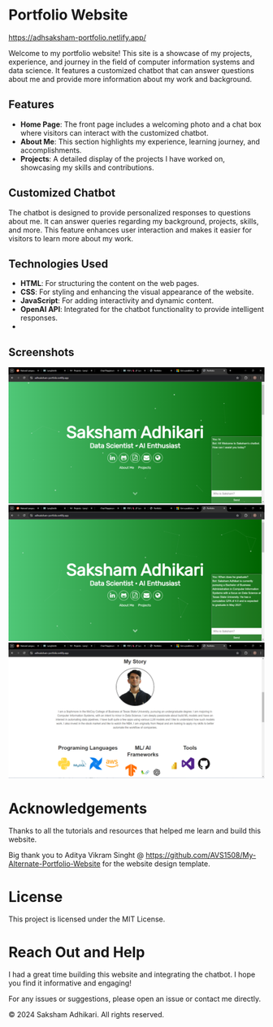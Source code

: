 # Portfolio Website

https://adhsaksham-portfolio.netlify.app/

Welcome to my portfolio website! This site is a showcase of my projects, experience, and journey in the field of computer information systems and data science. It features a customized chatbot that can answer questions about me and provide more information about my work and background.

## Features

- **Home Page**: The front page includes a welcoming photo and a chat box where visitors can interact with the customized chatbot.
- **About Me**: This section highlights my experience, learning journey, and accomplishments.
- **Projects**: A detailed display of the projects I have worked on, showcasing my skills and contributions.

## Customized Chatbot

The chatbot is designed to provide personalized responses to questions about me. It can answer queries regarding my background, projects, skills, and more. This feature enhances user interaction and makes it easier for visitors to learn more about my work.

## Technologies Used

- **HTML**: For structuring the content on the web pages.
- **CSS**: For styling and enhancing the visual appearance of the website.
- **JavaScript**: For adding interactivity and dynamic content.
- **OpenAI API**: Integrated for the chatbot functionality to provide intelligent responses.
- 

## Screenshots

![Home Page](screenshots/3.png)
![About Me Page](screenshots/2.png)
![Chatbot](screenshots/1.png)

# Acknowledgements  
Thanks to all the tutorials and resources that helped me learn and build this website.  

Big thank you to Aditya Vikram Singht @ https://github.com/AVS1508/My-Alternate-Portfolio-Website for the website design template.   

# License
This project is licensed under the MIT License. 

# Reach Out and Help
I had a great time building this website and integrating the chatbot. I hope you find it informative and engaging!

For any issues or suggestions, please open an issue or contact me directly.

© 2024 Saksham Adhikari. All rights reserved.

